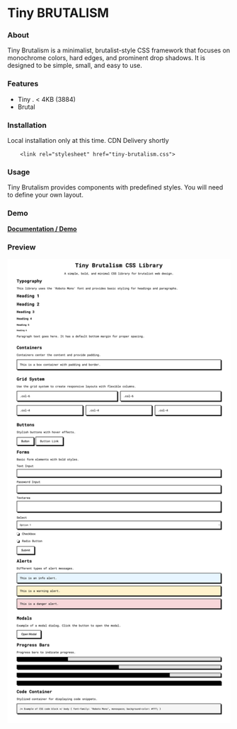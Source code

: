 # Tiny BRUTALISM

### About
Tiny Brutalism is a minimalist, brutalist-style CSS framework that focuses on monochrome colors, hard edges, and prominent drop shadows. It is designed to be simple, small, and easy to use.

### Features
* Tiny . < 4KB (3884)
* Brutal

### Installation
Local installation only at this time. CDN Delivery shortly
````
    <link rel="stylesheet" href="tiny-brutalism.css">
````

### Usage
Tiny Brutalism provides components with predefined styles. You will need to define your own layout. 

### Demo
**[Documentation / Demo](https://pruger.github.io/tiny-brutalism-css)**

### Preview
<img src="screenshots/screen1.png" alt="Screen1" width="700"/>

